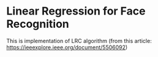 # Linear Regression for Face Recognition
This is implementation of LRC algorithm (from this article: https://ieeexplore.ieee.org/document/5506092)
